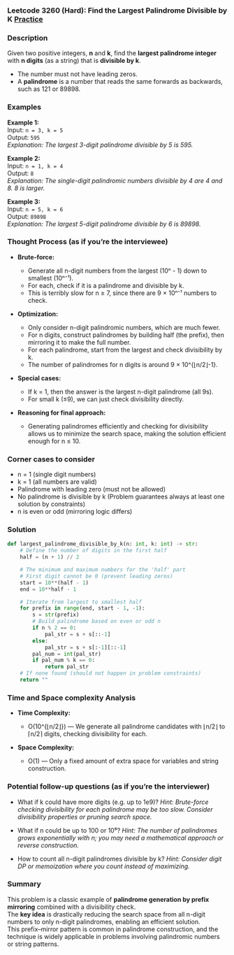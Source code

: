 ### Leetcode 3260 (Hard): Find the Largest Palindrome Divisible by K [Practice](https://leetcode.com/problems/find-the-largest-palindrome-divisible-by-k)

### Description  
Given two positive integers, **n** and **k**, find the **largest palindrome integer** with **n digits** (as a string) that is **divisible by k**.  
- The number must not have leading zeros.  
- A **palindrome** is a number that reads the same forwards as backwards, such as 121 or 89898.

### Examples  

**Example 1:**  
Input: `n = 3, k = 5`  
Output: `595`  
*Explanation: The largest 3-digit palindrome divisible by 5 is 595.*

**Example 2:**  
Input: `n = 1, k = 4`  
Output: `8`  
*Explanation: The single-digit palindromic numbers divisible by 4 are 4 and 8. 8 is larger.*

**Example 3:**  
Input: `n = 5, k = 6`  
Output: `89898`  
*Explanation: The largest 5-digit palindrome divisible by 6 is 89898.*

### Thought Process (as if you’re the interviewee)  

- **Brute-force:**  
  - Generate all n-digit numbers from the largest (10ⁿ - 1) down to smallest (10ⁿ⁻¹).
  - For each, check if it is a palindrome and divisible by k.
  - This is terribly slow for n ≥ 7, since there are 9 × 10ⁿ⁻¹ numbers to check.

- **Optimization:**  
  - Only consider n-digit palindromic numbers, which are much fewer.
  - For n digits, construct palindromes by building half (the prefix), then mirroring it to make the full number.
  - For each palindrome, start from the largest and check divisibility by k.
  - The number of palindromes for n digits is around 9 × 10^{⌊n/2⌋-1}.

- **Special cases:**  
  - If k = 1, then the answer is the largest n-digit palindrome (all 9s).
  - For small k (≤9), we can just check divisibility directly.

- **Reasoning for final approach:**  
  - Generating palindromes efficiently and checking for divisibility allows us to minimize the search space, making the solution efficient enough for n ≤ 10.

### Corner cases to consider  
- n = 1 (single digit numbers)
- k = 1 (all numbers are valid)
- Palindrome with leading zero (must not be allowed)
- No palindrome is divisible by k (Problem guarantees always at least one solution by constraints)
- n is even or odd (mirroring logic differs)

### Solution

```python
def largest_palindrome_divisible_by_k(n: int, k: int) -> str:
    # Define the number of digits in the first half
    half = (n + 1) // 2

    # The minimum and maximum numbers for the 'half' part
    # First digit cannot be 0 (prevent leading zeros)
    start = 10**(half - 1)
    end = 10**half - 1

    # Iterate from largest to smallest half
    for prefix in range(end, start - 1, -1):
        s = str(prefix)
        # Build palindrome based on even or odd n
        if n % 2 == 0:
            pal_str = s + s[::-1]
        else:
            pal_str = s + s[:-1][::-1]
        pal_num = int(pal_str)
        if pal_num % k == 0:
            return pal_str
    # If none found (should not happen in problem constraints)
    return ""
```

### Time and Space complexity Analysis  

- **Time Complexity:**  
  - O(10^{⌊n/2⌋}) — We generate all palindrome candidates with ⌊n/2⌋ to ⌈n/2⌉ digits, checking divisibility for each.

- **Space Complexity:**  
  - O(1) — Only a fixed amount of extra space for variables and string construction.

### Potential follow-up questions (as if you’re the interviewer)  

- What if k could have more digits (e.g. up to 1e9)?
  *Hint: Brute-force checking divisibility for each palindrome may be too slow. Consider divisibility properties or pruning search space.*

- What if n could be up to 100 or 10⁶?
  *Hint: The number of palindromes grows exponentially with n; you may need a mathematical approach or reverse construction.*

- How to count all n-digit palindromes divisible by k?
  *Hint: Consider digit DP or memoization where you count instead of maximizing.*

### Summary
This problem is a classic example of **palindrome generation by prefix mirroring** combined with a divisibility check.  
The **key idea** is drastically reducing the search space from all n-digit numbers to only n-digit palindromes, enabling an efficient solution.  
This prefix–mirror pattern is common in palindrome construction, and the technique is widely applicable in problems involving palindromic numbers or string patterns.